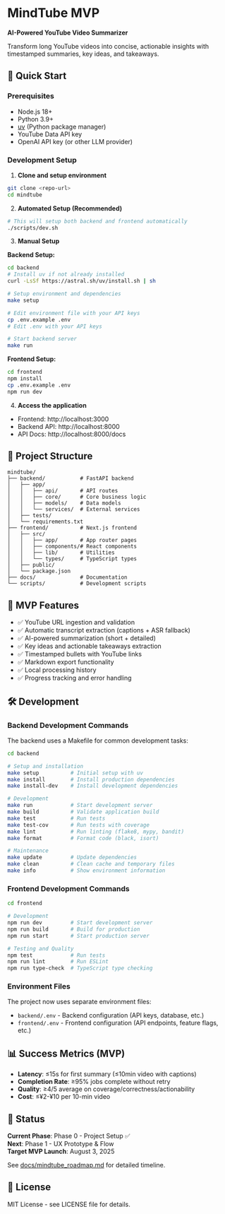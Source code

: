 # MindTube MVP

**AI-Powered YouTube Video Summarizer**

Transform long YouTube videos into concise, actionable insights with timestamped summaries, key ideas, and takeaways.

## 🚀 Quick Start

### Prerequisites
- Node.js 18+ 
- Python 3.9+
- [uv](https://docs.astral.sh/uv/) (Python package manager)
- YouTube Data API key
- OpenAI API key (or other LLM provider)

### Development Setup

1. **Clone and setup environment**
```bash
git clone <repo-url>
cd mindtube
```

2. **Automated Setup (Recommended)**
```bash
# This will setup both backend and frontend automatically
./scripts/dev.sh
```

3. **Manual Setup**

**Backend Setup:**
```bash
cd backend
# Install uv if not already installed
curl -LsSf https://astral.sh/uv/install.sh | sh

# Setup environment and dependencies
make setup

# Edit environment file with your API keys
cp .env.example .env
# Edit .env with your API keys

# Start backend server
make run
```

**Frontend Setup:**
```bash
cd frontend
npm install
cp .env.example .env
npm run dev
```

4. **Access the application**
- Frontend: http://localhost:3000
- Backend API: http://localhost:8000
- API Docs: http://localhost:8000/docs

## 📁 Project Structure

```
mindtube/
├── backend/           # FastAPI backend
│   ├── app/
│   │   ├── api/       # API routes
│   │   ├── core/      # Core business logic
│   │   ├── models/    # Data models
│   │   └── services/  # External services
│   ├── tests/
│   └── requirements.txt
├── frontend/          # Next.js frontend
│   ├── src/
│   │   ├── app/       # App router pages
│   │   ├── components/# React components
│   │   ├── lib/       # Utilities
│   │   └── types/     # TypeScript types
│   ├── public/
│   └── package.json
├── docs/              # Documentation
└── scripts/           # Development scripts
```

## 🎯 MVP Features

- ✅ YouTube URL ingestion and validation
- ✅ Automatic transcript extraction (captions + ASR fallback)
- ✅ AI-powered summarization (short + detailed)
- ✅ Key ideas and actionable takeaways extraction
- ✅ Timestamped bullets with YouTube links
- ✅ Markdown export functionality
- ✅ Local processing history
- ✅ Progress tracking and error handling

## 🛠 Development

### Backend Development Commands

The backend uses a Makefile for common development tasks:

```bash
cd backend

# Setup and installation
make setup          # Initial setup with uv
make install        # Install production dependencies
make install-dev    # Install development dependencies

# Development
make run            # Start development server
make build          # Validate application build
make test           # Run tests
make test-cov       # Run tests with coverage
make lint           # Run linting (flake8, mypy, bandit)
make format         # Format code (black, isort)

# Maintenance
make update         # Update dependencies
make clean          # Clean cache and temporary files
make info           # Show environment information
```

### Frontend Development Commands

```bash
cd frontend

# Development
npm run dev         # Start development server
npm run build       # Build for production
npm run start       # Start production server

# Testing and Quality
npm test            # Run tests
npm run lint        # Run ESLint
npm run type-check  # TypeScript type checking
```

### Environment Files

The project now uses separate environment files:
- `backend/.env` - Backend configuration (API keys, database, etc.)
- `frontend/.env` - Frontend configuration (API endpoints, feature flags, etc.)

## 📊 Success Metrics (MVP)
- **Latency**: ≤15s for first summary (≤10min video with captions)
- **Completion Rate**: ≥95% jobs complete without retry
- **Quality**: ≥4/5 average on coverage/correctness/actionability
- **Cost**: ≤¥2-¥10 per 10-min video

## 🚦 Status

**Current Phase**: Phase 0 - Project Setup ✅  
**Next**: Phase 1 - UX Prototype & Flow  
**Target MVP Launch**: August 3, 2025

See [docs/mindtube_roadmap.md](docs/mindtube_roadmap.md) for detailed timeline.

## 📄 License

MIT License - see LICENSE file for details.
